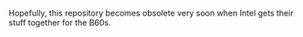Hopefully, this repository becomes obsolete very soon when Intel gets their stuff together for the B60s.
